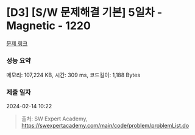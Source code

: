 # [D3] [S/W 문제해결 기본] 5일차 - Magnetic - 1220 

[문제 링크](https://swexpertacademy.com/main/code/problem/problemDetail.do?contestProbId=AV14hwZqABsCFAYD) 

### 성능 요약

메모리: 107,224 KB, 시간: 309 ms, 코드길이: 1,188 Bytes

### 제출 일자

2024-02-14 10:22



> 출처: SW Expert Academy, https://swexpertacademy.com/main/code/problem/problemList.do